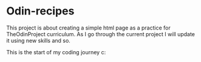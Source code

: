 # Odin-recipes
This project is about creating a simple html page as a practice for TheOdinProject curriculum. As I go through the current project I will update it using new skills and so.

This is the start of my coding journey c: